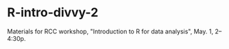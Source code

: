 # R-intro-divvy-2
Materials for RCC workshop, "Introduction to R for data analysis", May. 1, 2–4:30p.
